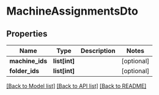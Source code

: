 # MachineAssignmentsDto

## Properties
Name | Type | Description | Notes
------------ | ------------- | ------------- | -------------
**machine_ids** | **list[int]** |  | [optional] 
**folder_ids** | **list[int]** |  | [optional] 

[[Back to Model list]](../README.md#documentation-for-models) [[Back to API list]](../README.md#documentation-for-api-endpoints) [[Back to README]](../README.md)


